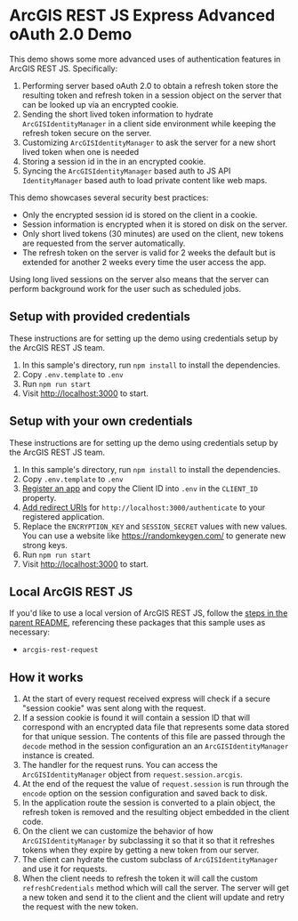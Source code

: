 # ArcGIS REST JS Express Advanced oAuth 2.0 Demo

This demo shows some more advanced uses of authentication features in ArcGIS REST JS. Specifically:

1. Performing server based oAuth 2.0 to obtain a refresh token store the resulting token and refresh token in a session object on the server that can be looked up via an encrypted cookie.
2. Sending the short lived token information to hydrate `ArcGISIdentityManager` in a client side environment while keeping the refresh token secure on the server.
3. Customizing `ArcGISIdentityManager` to ask the server for a new short lived token when one is needed
4. Storing a session id in the in an encrypted cookie.
5. Syncing the `ArcGISIdentityManager` based auth to JS API `IdentityManager` based auth to load private content like web maps.

This demo showcases several security best practices:

- Only the encrypted session id is stored on the client in a cookie.
- Session information is encrypted when it is stored on disk on the server.
- Only short lived tokens (30 minutes) are used on the client, new tokens are requested from the server automatically.
- The refresh token on the server is valid for 2 weeks the default but is extended for another 2 weeks every time the user access the app.

Using long lived sessions on the server also means that the server can perform background work for the user such as scheduled jobs.

## Setup with provided credentials

These instructions are for setting up the demo using credentials setup by the ArcGIS REST JS team.

1. In this sample's directory, run `npm install` to install the dependencies.
1. Copy `.env.template` to `.env`
1. Run `npm run start`
1. Visit <http://localhost:3000> to start.

## Setup with your own credentials

These instructions are for setting up the demo using credentials setup by the ArcGIS REST JS team.

1. In this sample's directory, run `npm install` to install the dependencies.
1. Copy `.env.template` to `.env`
1. [Register an app](https://developers.arcgis.com/documentation/mapping-apis-and-services/security/tutorials/register-your-application/) and copy the Client ID into `.env` in the `CLIENT_ID` property.
1. [Add redirect URIs](https://developers.arcgis.com/documentation/mapping-apis-and-services/security/tutorials/add-redirect-uri/) for `http://localhost:3000/authenticate` to your registered application.
1. Replace the `ENCRYPTION_KEY` and `SESSION_SECRET` values with new values. You can use a website like <https://randomkeygen.com/> to generate new strong keys.
1. Run `npm run start`
1. Visit <http://localhost:3000> to start.

## Local ArcGIS REST JS

If you'd like to use a local version of ArcGIS REST JS, follow the [steps in the parent README](../README.md#local-arcgis-rest-js-npm), referencing these packages that this sample uses as necessary:

- `arcgis-rest-request`

## How it works

1. At the start of every request received express will check if a secure "session cookie" was sent along with the request.
2. If a session cookie is found it will contain a session ID that will correspond with an encrypted data file that represents some data stored for that unique session. The contents of this file are passed through the `decode` method in the session configuration an an `ArcGISIdentityManager` instance is created.
3. The handler for the request runs. You can access the `ArcGISIdentityManager` object from `request.session.arcgis`.
4. At the end of the request the value of `request.session` is run through the `encode` option on the session configuration and saved back to disk.
5. In the application route the session is converted to a plain object, the refresh token is removed and the resulting object embedded in the client code.
6. On the client we can customize the behavior of how `ArcGISIdentityManager` by subclassing it so that it so that it refreshes tokens when they expire by getting a new token from our server.
7. The client can hydrate the custom subclass of `ArcGISIdentityManager` and use it for requests.
8. When the client needs to refresh the token it will call the custom `refreshCredentials` method which will call the server. The server will get a new token and send it to the client and the client will update and retry the request with the new token.
